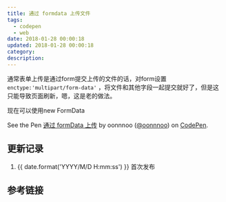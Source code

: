 ```yaml
---
title: 通过 formdata 上传文件
tags:
  - codepen
  - web
date: 2018-01-28 00:00:18
updated: 2018-01-28 00:00:18
category:
description:
---
```


通常表单上传是通过form提交上传的文件的话，对form设置 `enctype:'multipart/form-data'` ，将文件和其他字段一起提交就好了，但是这只能导致页面刷新，嗯，这是老的做法。

<!--more-->

现在可以使用new FormData

<p class="codepen" data-height="500" data-theme-id="0" data-slug-hash="goVrJK" data-default-tab="js,result" data-user="oonnnoo" data-embed-version="2" data-pen-title="通过 formData 上传">See the Pen <a href="https://codepen.io/oonnnoo/pen/goVrJK/">通过 formData 上传</a> by oonnnoo (<a href="https://codepen.io/oonnnoo">@oonnnoo</a>) on <a href="https://codepen.io">CodePen</a>.</p>

<script async src="https://production-assets.codepen.io/assets/embed/ei.js"></script>

## 更新记录

1. {{ date.format('YYYY/M/D H:mm:ss') }} 首次发布

## 参考链接
